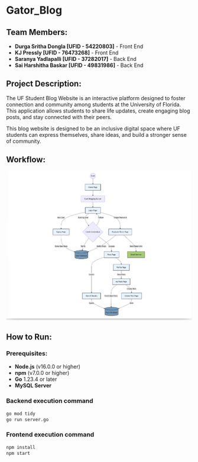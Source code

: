 # Gator_Blog

## Team Members:
- **Durga Sritha Dongla [UFID - 54220803]** - Front End
- **KJ Pressly [UFID - 76473268]**  - Front End
- **Saranya Yadlapalli [UFID - 37282017]** - Back End
- **Sai Harshitha Baskar [UFID - 49831986]** - Back End

## Project Description:
The UF Student Blog Website is an interactive platform designed to foster connection and community among students at the University of Florida. This application allows students to share life updates, create engaging blog posts, and stay connected with their peers.

This blog website is designed to be an inclusive digital space where UF students can express themselves, share ideas, and build a stronger sense of community.
  
## Workflow:

![Workflow Diagram](images/Gator_Blog_WorkFlow.png)

## How to Run:

### Prerequisites:
- **Node.js** (v16.0.0 or higher)
- **npm** (v7.0.0 or higher)
- **Go** 1.23.4 or later
- **MySQL Server**

### Backend execution command
```
go mod tidy
go run server.go
```
### Frontend execution command
```
npm install
npm start
```
